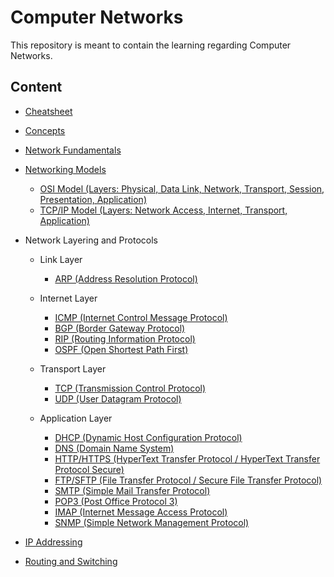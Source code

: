 # Computer Networks

This repository is meant to contain the learning regarding Computer Networks.

## Content
- [Cheatsheet](lessons/cheatsheet/readme.md)
- [Concepts](lessons/concepts/readme.md)

- [Network Fundamentals](lessons/basics/readme.md)

- [Networking Models](lessons/networking_models/readme.md)
   - [OSI Model (Layers: Physical, Data Link, Network, Transport, Session, Presentation, Application)](lessons/osi/readme.md)
   - [TCP/IP Model (Layers: Network Access, Internet, Transport, Application)](lessons/tcp_ip/readme.md)

- Network Layering and Protocols

    - Link Layer
        - [ARP (Address Resolution Protocol)](lessons/arp/readme.md)

    - Internet Layer
        - [ICMP (Internet Control Message Protocol)](lessons/icmp/readme.md)
        - [BGP (Border Gateway Protocol)](lessons/bgp/readme.md)
        - [RIP (Routing Information Protocol)](lessons/rip/readme.md)
        - [OSPF (Open Shortest Path First)](lessons/ospf/readme.md)

    - Transport Layer
        - [TCP (Transmission Control Protocol)](lessons/tcp/readme.md)
        - [UDP (User Datagram Protocol)](lessons/udp/readme.md)

    - Application Layer
        - [DHCP (Dynamic Host Configuration Protocol)](lessons/dhcp/readme.md)
        - [DNS (Domain Name System)](lessons/dns/readme.md)
        - [HTTP/HTTPS (HyperText Transfer Protocol / HyperText Transfer Protocol Secure)](lessons/http_https/readme.md)
        - [FTP/SFTP (File Transfer Protocol / Secure File Transfer Protocol)](lessons/ftp_sftp/readme.md)
        - [SMTP (Simple Mail Transfer Protocol)](lessons/smtp/readme.md)
        - [POP3 (Post Office Protocol 3)](lessons/pop3/readme.md)
        - [IMAP (Internet Message Access Protocol)](lessons/imap/readme.md)
        - [SNMP (Simple Network Management Protocol)](lessons/snmp/readme.md) 

- [IP Addressing](lessons/ip/readme.md)
- [Routing and Switching](lessons/routing_switching/readme.md)